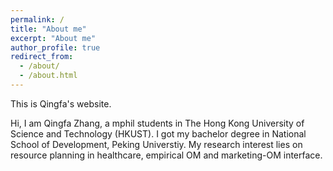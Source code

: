 ```yaml
---
permalink: /
title: "About me"
excerpt: "About me"
author_profile: true
redirect_from: 
  - /about/
  - /about.html
---
```


This is Qingfa's website. 

Hi, I am Qingfa Zhang, a mphil students in The Hong Kong University of Science and Technology (HKUST). I got my bachelor degree in National School of Development, Peking Universtiy. My research interest lies on resource planning in healthcare, empirical OM and marketing-OM interface.
  
  
